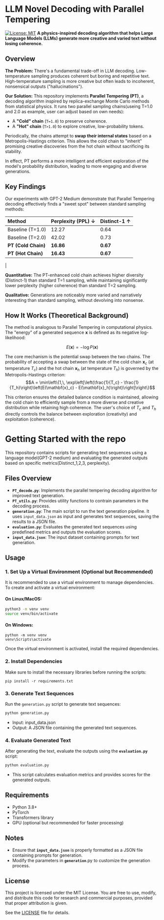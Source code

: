 # LLM Novel Decoding with Parallel Tempering

[![License: MIT](https://img.shields.io/badge/License-MIT-yellow.svg)](https://opensource.org/licenses/MIT)
**A physics-inspired decoding algorithm that helps Large Language Models (LLMs) generate more creative and varied text without losing coherence.**

## Overview

**The Problem:** There's a fundamental trade-off in LLM decoding. Low-temperature sampling produces coherent but boring and repetitive text. High-temperature sampling is more creative but often leads to incoherent, nonsensical outputs ("hallucinations").

**Our Solution:** This repository implements **Parallel Tempering (PT)**, a decoding algorithm inspired by replica-exchange Monte Carlo methods from statistical physics. It runs two parallel sampling chains(useing T=1.0 and 2.0 as example, user can adjust based on own needs):
- A **"Cold" chain** (`T=1.0`) to preserve coherence.
- A **"Hot" chain** (`T>1.0`) to explore creative, low-probability tokens.

Periodically, the chains attempt to **swap their internal states** based on a Metropolis-Hastings criterion. This allows the cold chain to "inherit" promising creative discoveries from the hot chain without sacrificing its stability.

In effect, PT performs a more intelligent and efficient exploration of the model's probability distribution, leading to more engaging and diverse generations.

## Key Findings

Our experiments with GPT-2 Medium demonstrate that Parallel Tempering decoding effectively finds a "sweet spot" between standard sampling methods:

| Method | Perplexity (PPL) ↓ | Distinct-1 ↑ |
| :--- | :--- | :--- |
| Baseline (T=1.0) | 12.27 | 0.64 |
| Baseline (T=2.0) | 42.02 | 0.73 |
| **PT (Cold Chain)** | **16.86** | **0.67** |
| **PT (Hot Chain)** | **16.43** | **0.67** |
|

**Quantitative:** The PT-enhanced cold chain achieves higher diversity (Distinct-1) than standard T=1 sampling, while maintaining significantly lower perplexity (higher coherence) than standard T=2 sampling.

**Qualitative:** Generations are noticeably more varied and narratively interesting than standard sampling, without devolving into nonsense.
## How It Works (Theoretical Background)

The method is analogous to Parallel Tempering in computational physics. The "energy" of a generated sequence $\mathbf{x}$ is defined as its negative log-likelihood:

$$E(\mathbf{x}) = -\log P(\mathbf{x})$$

The core mechanism is the potential swap between the two chains. The probability of accepting a swap between the state of the cold chain $\mathbf{x}_c$ (at temperature $T_c$) and the hot chain $\mathbf{x}_h$ (at temperature $T_h$) is governed by the Metropolis-Hastings criterion:
$$A = \min\left\{1,\, \exp\left[\left(\frac{1}{T_c} - \frac{1}{T_h}\right)\left(E(\mathbf{x}_c) - E(\mathbf{x}_h)\right)\right]\right\}$$


This criterion ensures the detailed balance condition is maintained, allowing the cold chain to efficiently sample from a more diverse and creative distribution while retaining high coherence. The user's choice of $T_c$ and $T_h$ directly controls the balance between exploration (creativity) and exploitation (coherence).

# Getting Started with the repo

This repository contains scripts for generating text sequences using a language model(GPT-2 medium) and evaluating the generated outputs based on specific metrics(Distinct_1,2,3, perplexity).

## Files Overview

- **`PT_decode.py`**: Implements the parallel tempering decoding algorithm for improved text generation.
- **`PT_utils.py`**: Provides utility functions to contrain parameters in the decoding process.
- **`generation.py`**: The main script to run the text generation pipeline. It uses `input_data.json` as input and generates text sequences, saving the results to a JSON file.
- **`evaluation.py`**: Evaluates the generated text sequences using predefined metrics and outputs the evaluation scores.
- **`input_data.json`**: The input dataset containing prompts for text generation.

## Usage

### 1. Set Up a Virtual Environment (Optional but Recommended)
It is recommended to use a virtual environment to manage dependencies. To create and activate a virtual environment:

#### On Linux/MacOS:
```bash
python3 -m venv venv
source venv/bin/activate
```
#### On Windows:
```
python -m venv venv
venv\Scripts\activate
```
Once the virtual environment is activated, install the required dependencies.
### 2. Install Dependencies
Make sure to install the necessary libraries before running the scripts:
```
pip install -r requirements.txt
```
### 3. Generate Text Sequences
Run the `generation.py` script to generate text sequences:
```bash
python generation.py
```
- Input: input_data.json
- Output: A JSON file containing the generated text sequences.
### 4. Evaluate Generated Text
After generating the text, evaluate the outputs using the **`evaluation.py`** script:
```bash
python evaluation.py
```
- This script calculates evaluation metrics and provides scores for the generated outputs.

## Requirements
- Python 3.8+
- PyTorch
- Transformers library
- GPU (optional but recommended for faster processing)

## Notes
- Ensure that **`input_data.json`** is properly formatted as a JSON file containing prompts for generation.
- Modify the parameters in **`generation`**.py to customize the generation process.

## License
This project is licensed under the MIT License. You are free to use, modify, and distribute this code for research and commercial purposes, provided that proper attribution is given.

See the [LICENSE](LICENSE) file for details.

